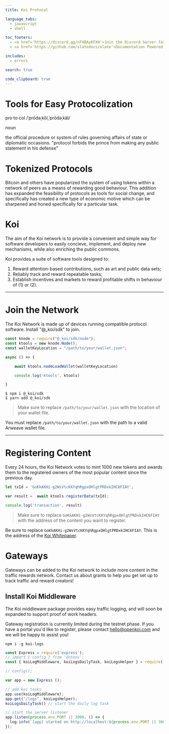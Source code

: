 ```yaml
---
title: Koi Protocol

language_tabs: 
  - javascript
  - shell

toc_footers:
  - <a href='https://discord.gg/nFXBAy6FXH'>Join the Discord Server for Help!</a>
  - <a href='https://github.com/slatedocs/slate'>Documentation Powered by Slate</a>

includes:
  - errors

search: true

code_clipboard: true
---
```


# Tools for Easy Protocolization
pro·to·col
/ˈprōdəˌkôl,ˈprōdəˌkäl/

noun

the official procedure or system of rules governing affairs of state or diplomatic occasions.
"protocol forbids the prince from making any public statement in his defense"

# Tokenized Protocols
Bitcoin and others have popularized the system of using tokens within a network of peers as a means of rewarding good behaviour. This addition has expanded the feasibility of protocols as tools for social change, and specifically has created a new type of economic motive which can be sharpened and honed specifically for a particular task.

# Koi
The aim of the Koi network is to provide a convenient and simple way for software developers to easily concieve, implement, and deploy new mechanisms, while also enriching the public commons. 

Koi provides a suite of software tools designed to:
  1. Reward attention-based contributions, such as art and public data sets;
  2. Reliably track and reward repeatable tasks;
  3. Establish incentives and markets to reward profitable shifts in behaviour of (1) or (2).

---
# Join the Network
The Koi Network is made up of devices running compatible protocol software. Install "@_koi/sdk" to join.

```javascript
const knode = require("@_koi/sdk/node");
const ktools = new knode.Node();
const walletKeyLocation = "/path/to/your/wallet.json";

async () => {

    await ktools.nodeLoadWallet(walletKeyLocation)

    console.log('ktools', ktools)

}

```
```shell
$ npm i @_koi/sdk
$ yarn add @_koi/sdk
```

> Make sure to replace `/path/to/your/wallet.json` with the location of your wallet file.

<aside class="notice">
You must replace <code>/path/to/your/wallet.json</code> with the path to a valid Arweave wallet file. 
</aside>

---
# Registering Content
Every 24 hours, the Koi Network votes to mint 1000 new tokens and awards them to the registered owners of the most popular content since the previous day. 


```javascript
let txId = 'GoKkAKHi-g2WsVtcKKYqhRgpxOHlgtPRDxkIHC6FIAY';

var result =  await ktools.registerData(txId);

console.log('transaction', result)
```

> Make sure to replace `GoKkAKHi-g2WsVtcKKYqhRgpxOHlgtPRDxkIHC6FIAY` with the address of the content you want to register.

<aside class="notice">
Be sure to replace <code>GoKkAKHi-g2WsVtcKKYqhRgpxOHlgtPRDxkIHC6FIAY</code>. This is the address of the <a href="https://dkbkiafb4l5a3fvrlnocrjrkqumctrhb4wbnhuipdeebylufeada.arweave.net/GoKkAKHi-g2WsVtcKKYqhRgpxOHlgtPRDxkIHC6FIAY">Koi Whitepaper</a>.
</aside>

# Gateways
Gateways can be added to the Koi network to include more content in the traffic rewards network. Contact us about grants to help you get set up to track traffic and reward creators!

## Install Koi Middleware
The Koi middleware package provides easy traffic logging, and will soon be expanded to support proof of work headers. 

<aside class="warning">Gateway registration is currently limited during the testnet phase. If you have a portal you'd like to register, please contact <a href="mailto:hello@openkoi.com">hello@openkoi.com</a> and we will be happy to assist you!</aside>

```shell
npm i -g koi-logs
```

```javascript
const Express = require('express');
// import { config } from 'dotenv';
const { koiLogMiddleware, koiLogsDailyTask, koiLogsHelper } = require('koi-logs');

// config();

var app = new Express ();

// add koi tasks
app.use(koiLogMiddleware);
app.get("/logs", koiLogsHelper);
koiLogsDailyTask() // start the daily log task

// start the server listener
app.listen(process.env.PORT || 3000, () => {
  log.info(`[app] started on http://localhost:${process.env.PORT || 3000}`);
});
```

<!--
> The above command returns JSON structured like this:

```json
[
  {
    "id": 1,
    "name": "Fluffums",
    "breed": "calico",
    "fluffiness": 6,
    "cuteness": 7
  },
  {
    "id": 2,
    "name": "Max",
    "breed": "unknown",
    "fluffiness": 5,
    "cuteness": 10
  }
]
```

This endpoint retrieves all kittens.

### HTTP Request

`GET http://example.com/api/kittens`

### Query Parameters

Parameter | Default | Description
--------- | ------- | -----------
include_cats | false | If set to true, the result will also include cats.
available | true | If set to false, the result will include kittens that have already been adopted.

<aside class="success">
Remember — a happy kitten is an authenticated kitten!
</aside>

## Get a Specific Kitten

```ruby
require 'kittn'

api = Kittn::APIClient.authorize!('meowmeowmeow')
api.kittens.get(2)
```

```python
import kittn

api = kittn.authorize('meowmeowmeow')
api.kittens.get(2)
```

```shell
curl "http://example.com/api/kittens/2" \
  -H "Authorization: meowmeowmeow"
```

```javascript
const kittn = require('kittn');

let api = kittn.authorize('meowmeowmeow');
let max = api.kittens.get(2);
```

> The above command returns JSON structured like this:

```json
{
  "id": 2,
  "name": "Max",
  "breed": "unknown",
  "fluffiness": 5,
  "cuteness": 10
}
```

This endpoint retrieves a specific kitten.

<aside class="warning">Inside HTML code blocks like this one, you can't use Markdown, so use <code>&lt;code&gt;</code> blocks to denote code.</aside>

### HTTP Request

`GET http://example.com/kittens/<ID>`

### URL Parameters

Parameter | Description
--------- | -----------
ID | The ID of the kitten to retrieve

## Delete a Specific Kitten

```ruby
require 'kittn'

api = Kittn::APIClient.authorize!('meowmeowmeow')
api.kittens.delete(2)
```

```python
import kittn

api = kittn.authorize('meowmeowmeow')
api.kittens.delete(2)
```

```shell
curl "http://example.com/api/kittens/2" \
  -X DELETE \
  -H "Authorization: meowmeowmeow"
```

```javascript
const kittn = require('kittn');

let api = kittn.authorize('meowmeowmeow');
let max = api.kittens.delete(2);
```

> The above command returns JSON structured like this:

```json
{
  "id": 2,
  "deleted" : ":("
}
```

This endpoint deletes a specific kitten.

### HTTP Request

`DELETE http://example.com/kittens/<ID>`

### URL Parameters

Parameter | Description
--------- | -----------
ID | The ID of the kitten to delete
 -->
